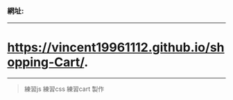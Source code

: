 ### 網址: 
-------------------------------------------------
# https://vincent19961112.github.io/shopping-Cart/.
-------------------------------------------------
> 練習js
> 練習css
> 練習cart 製作
